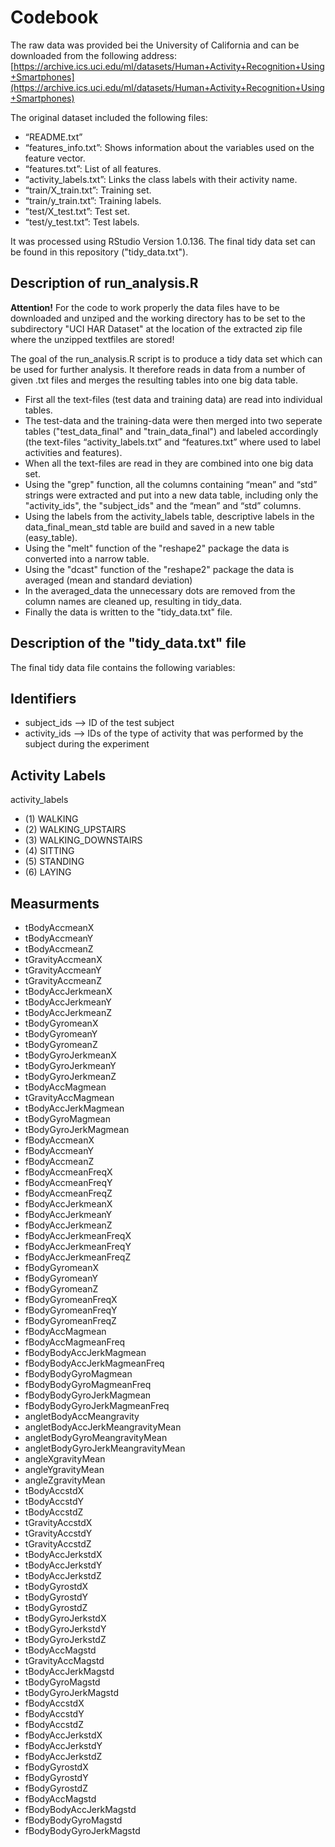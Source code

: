 # Codebook 
The raw data was provided bei the University of California and can be downloaded from the following address: [https://archive.ics.uci.edu/ml/datasets/Human+Activity+Recognition+Using+Smartphones](https://archive.ics.uci.edu/ml/datasets/Human+Activity+Recognition+Using+Smartphones)

The original dataset included the following files:
* “README.txt”
* “features_info.txt”: Shows information about the variables used on the feature vector.
* “features.txt”: List of all features.
* “activity_labels.txt”: Links the class labels with their activity name.
* “train/X_train.txt”: Training set.
* “train/y_train.txt”: Training labels.
* ”test/X_test.txt”: Test set.
* “test/y_test.txt”: Test labels.

It was processed using RStudio Version 1.0.136. The final tidy data set can be found in this repository ("tidy_data.txt"). 


## Description of run_analysis.R

__Attention!__ 
For the code to work properly the data files have to be downloaded and unziped and the working directory has to be set to the subdirectory "UCI HAR Dataset" at the location of the extracted zip file where the unzipped textfiles are stored!

The goal of the run_analysis.R script is to produce a tidy data set which can be used for further analysis. It therefore reads in data from a number of given .txt files and merges the resulting tables into one big data table.
* First all the text-files (test data and training data) are read into individual tables.
* The test-data and the training-data were then merged into two seperate tables ("test_data_final" and "train_data_final") and labeled accordingly (the text-files “activity_labels.txt” and “features.txt” where used to label activities and features).
* When all the text-files are read in they are combined into one big data set.
* Using the "grep" function, all the columns containing “mean” and “std” strings were extracted and put into a new data table, including only the "activity_ids", the "subject_ids" and the “mean” and “std” columns.
* Using the labels from the activity_labels table, descriptive labels in the data_final_mean_std table are build and saved in a new table (easy_table).
* Using the "melt" function of the "reshape2" package the data is converted into a narrow table.
* Using the "dcast" function of the "reshape2" package the data is averaged (mean and standard deviation) 
* In the averaged_data the unnecessary dots are removed from the column names are cleaned up, resulting in tidy_data.
* Finally the data is written to the "tidy_data.txt" file.

## Description of the "tidy_data.txt" file
The final tidy data file contains the following variables:

## Identifiers
* subject_ids --> ID of the test subject
* activity_ids  --> IDs of the type of activity that was performed by the subject during the experiment

## Activity Labels
activity_labels
* (1) WALKING 
* (2) WALKING_UPSTAIRS
* (3) WALKING_DOWNSTAIRS
* (4) SITTING
* (5) STANDING
* (6) LAYING

## Measurments
* tBodyAccmeanX
* tBodyAccmeanY
* tBodyAccmeanZ
* tGravityAccmeanX
* tGravityAccmeanY
* tGravityAccmeanZ
* tBodyAccJerkmeanX
* tBodyAccJerkmeanY
* tBodyAccJerkmeanZ
* tBodyGyromeanX
* tBodyGyromeanY
* tBodyGyromeanZ
* tBodyGyroJerkmeanX
* tBodyGyroJerkmeanY
* tBodyGyroJerkmeanZ
* tBodyAccMagmean
* tGravityAccMagmean
* tBodyAccJerkMagmean
* tBodyGyroMagmean
* tBodyGyroJerkMagmean
* fBodyAccmeanX
* fBodyAccmeanY
* fBodyAccmeanZ
* fBodyAccmeanFreqX
* fBodyAccmeanFreqY
* fBodyAccmeanFreqZ
* fBodyAccJerkmeanX
* fBodyAccJerkmeanY
* fBodyAccJerkmeanZ
* fBodyAccJerkmeanFreqX
* fBodyAccJerkmeanFreqY
* fBodyAccJerkmeanFreqZ
* fBodyGyromeanX
* fBodyGyromeanY
* fBodyGyromeanZ
* fBodyGyromeanFreqX
* fBodyGyromeanFreqY
* fBodyGyromeanFreqZ
* fBodyAccMagmean
* fBodyAccMagmeanFreq
* fBodyBodyAccJerkMagmean
* fBodyBodyAccJerkMagmeanFreq
* fBodyBodyGyroMagmean
* fBodyBodyGyroMagmeanFreq
* fBodyBodyGyroJerkMagmean
* fBodyBodyGyroJerkMagmeanFreq
* angletBodyAccMeangravity
* angletBodyAccJerkMeangravityMean
* angletBodyGyroMeangravityMean
* angletBodyGyroJerkMeangravityMean
* angleXgravityMean
* angleYgravityMean
* angleZgravityMean
* tBodyAccstdX
* tBodyAccstdY
* tBodyAccstdZ
* tGravityAccstdX
* tGravityAccstdY
* tGravityAccstdZ
* tBodyAccJerkstdX
* tBodyAccJerkstdY
* tBodyAccJerkstdZ
* tBodyGyrostdX
* tBodyGyrostdY
* tBodyGyrostdZ
* tBodyGyroJerkstdX
* tBodyGyroJerkstdY
* tBodyGyroJerkstdZ
* tBodyAccMagstd
* tGravityAccMagstd
* tBodyAccJerkMagstd
* tBodyGyroMagstd
* tBodyGyroJerkMagstd
* fBodyAccstdX
* fBodyAccstdY
* fBodyAccstdZ
* fBodyAccJerkstdX
* fBodyAccJerkstdY
* fBodyAccJerkstdZ
* fBodyGyrostdX
* fBodyGyrostdY
* fBodyGyrostdZ
* fBodyAccMagstd
* fBodyBodyAccJerkMagstd
* fBodyBodyGyroMagstd
* fBodyBodyGyroJerkMagstd
